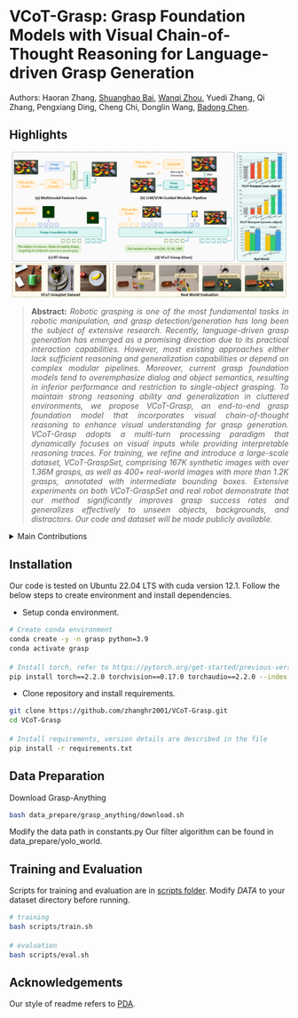 # VCoT-Grasp: Grasp Foundation Models with Visual Chain-of-Thought Reasoning for Language-driven Grasp Generation


<!-- [![arXiv](https://img.shields.io/badge/arXiv-2409.14163-b31b1b.svg)](https://arxiv.org/abs/2409.14163) -->


Authors: Haoran Zhang, [Shuanghao Bai](https://baishuanghao.github.io/), [Wanqi Zhou](https://scholar.google.com/citations?user=3Q_3PR8AAAAJ&hl=zh-CN), Yuedi Zhang, Qi Zhang, Pengxiang Ding, Cheng Chi, Donglin Wang, [Badong Chen](https://scholar.google.com/citations?user=mq6tPX4AAAAJ&hl=zh-CN&oi=ao).


## Highlights

![main figure](model.png)
> **<p align="justify"> Abstract:** *Robotic grasping is one of the most fundamental tasks in robotic manipulation, and grasp detection/generation has long been the subject of extensive research. Recently, language-driven grasp generation has emerged as a promising direction due to its practical interaction capabilities. However, most existing approaches either lack sufficient reasoning and generalization capabilities or depend on complex modular pipelines. Moreover, current grasp foundation models tend to overemphasize dialog and object semantics, resulting in inferior performance and restriction to single-object grasping.
To maintain strong reasoning ability and generalization in cluttered environments, we propose VCoT-Grasp, an end-to-end grasp foundation model that incorporates visual chain-of-thought reasoning to enhance visual understanding for grasp generation. VCoT-Grasp adopts a multi-turn processing paradigm that dynamically focuses on visual inputs while providing interpretable reasoning traces.
For training, we refine and introduce a large-scale dataset, VCoT-GraspSet, comprising 167K synthetic images with over 1.36M grasps, as well as 400+ real-world images with more than 1.2K grasps, annotated with intermediate bounding boxes. Extensive experiments on both VCoT-GraspSet and real robot demonstrate that our method significantly improves grasp success rates and generalizes effectively to unseen objects, backgrounds, and distractors. Our code and dataset will be made publicly available.* </p>

<details>
  
<summary>Main Contributions</summary>

1) We propose VCoT-Grasp, an end-to-end foundation model that combines language-driven grasp generation with visual chain-of-thought reasoning, improving visual understanding, grasp quality, and generalization.
2) We present VCoT-GraspSet, a refined grasping dataset comprising 167K synthetic images with over 1.36M grasps and 400+ real-world images with more than 1.2K grasps. Each sample includes an image, grasp annotations, and intermediate bounding boxes that serve as chain-of-thought context.
3) Extensive experiments on both VCoT-GraspSet and real-world scenarios demonstrate that VCoT-Grasp produces high-quality grasps and generalizes effectively to unseen objects, backgrounds, and distractors.
   
</details>


## Installation 
Our code is tested on Ubuntu 22.04 LTS with cuda version 12.1. Follow the below steps to create environment and install dependencies.

* Setup conda environment.
```bash
# Create conda environment
conda create -y -n grasp python=3.9
conda activate grasp

# Install torch, refer to https://pytorch.org/get-started/previous-versions/ if your cuda version is different
pip install torch==2.2.0 torchvision==0.17.0 torchaudio==2.2.0 --index-url https://download.pytorch.org/whl/cu121
```

* Clone repository and install requirements.
```bash
git clone https://github.com/zhanghr2001/VCoT-Grasp.git
cd VCoT-Grasp

# Install requirements, version details are described in the file
pip install -r requirements.txt
```

## Data Preparation
Download Grasp-Anything

```bash
bash data_prepare/grasp_anything/download.sh
```

Modify the data path in constants.py
Our filter algorithm can be found in data_prepare/yolo_world.


## Training and Evaluation
Scripts for training and evaluation are in [scripts folder](scripts/). Modify *DATA* to your dataset directory before running.

```bash
# training
bash scripts/train.sh

# evaluation
bash scripts/eval.sh
```


<!-- ## Citation
If our code is helpful to your research or projects, please consider citing:
```bibtex
@misc{zhang2024prompttapromptdriventextadapter,
      title={PromptTA: Prompt-driven Text Adapter for Source-free Domain Generalization}, 
      author={Haoran Zhang and Shuanghao Bai and Wanqi Zhou and Jingwen Fu and Badong Chen},
      year={2024},
      eprint={2409.14163},
      archivePrefix={arXiv},
      primaryClass={cs.CV},
      url={https://arxiv.org/abs/2409.14163}, 
}
``` -->


## Acknowledgements

Our style of readme refers to [PDA](https://github.com/BaiShuanghao/Prompt-based-Distribution-Alignment). 